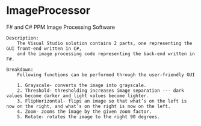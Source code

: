 # ImageProcessor
F# and C# PPM Image Processing Software

	Description:
		The Visual Studio solution contains 2 parts, one representing the GUI front-end written in C#, 
		and the image processing code representing the back-end written in F#.
		
	Breakdown:
		Following functions can be performed through the user-friendly GUI
		
		1. Grayscale- converts the image into grayscale.
		2. Threshold- thresholding increases image separation --- dark values become darker and light values become lighter.
		3. FlipHorizontal- flips an image so that what’s on the left is now on the right, and what’s on the right is now on the left.
		4. Zoom- zooms the image by the given zoom factor.
		5. Rotate- rotates the image to the right 90 degrees.